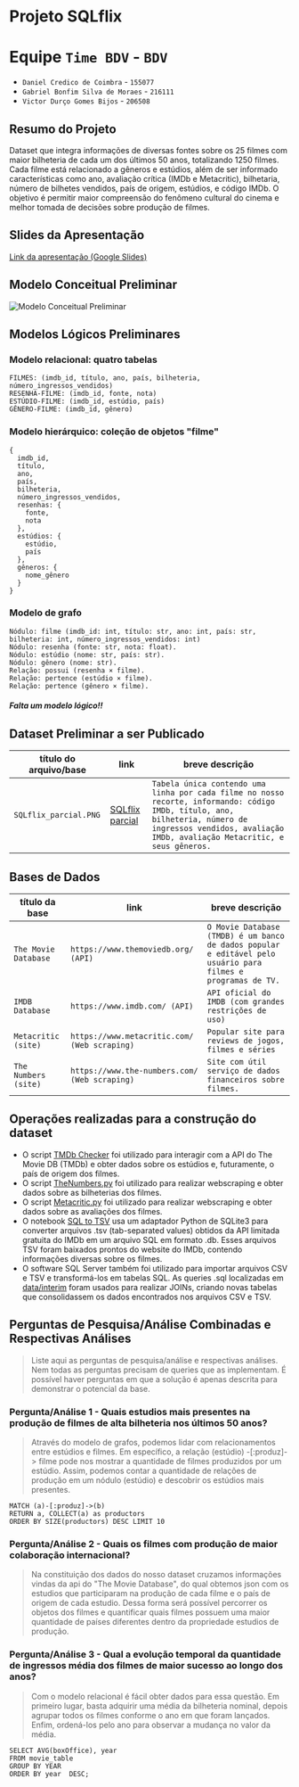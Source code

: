 # Projeto SQLflix

# Equipe `Time BDV` - `BDV`

-   `Daniel Credico de Coimbra` - `155077`
-   `Gabriel Bonfim Silva de Moraes` - `216111`
-   `Victor Durço Gomes Bijos` - `206508`

## Resumo do Projeto

Dataset que integra informações de diversas fontes sobre os 25 filmes com maior bilheteria de cada um dos últimos 50 anos, totalizando 1250 filmes. Cada filme está relacionado a gêneros e estúdios, além de ser informado características como ano, avaliação crítica (IMDb e Metacritic), bilhetaria, número de bilhetes vendidos, país de origem, estúdios, e código IMDb. O objetivo é permitir maior compreensão do fenômeno cultural do cinema e melhor tomada de decisões sobre produção de filmes.

## Slides da Apresentação

[Link da apresentação (Google Slides)](https://docs.google.com/presentation/d/1Vr6LKrjrr8X0oHr7gW7Hakeil23GS08EE2XSjtrjvOk/)

## Modelo Conceitual Preliminar

![Modelo Conceitual Preliminar](assets/conceitual_trabalho.jpeg)

## Modelos Lógicos Preliminares

### Modelo relacional: quatro tabelas

```
FILMES: (imdb_id, título, ano, país, bilheteria, número_ingressos_vendidos)
RESENHA-FILME: (imdb_id, fonte, nota)
ESTÚDIO-FILME: (imdb_id, estúdio, país)
GÊNERO-FILME: (imdb_id, gênero)
```

### Modelo hierárquico: coleção de objetos "filme"

```
{
  imdb_id,
  título,
  ano,
  país,
  bilheteria,
  número_ingressos_vendidos,
  resenhas: {
    fonte,
    nota
  },
  estúdios: {
    estúdio,
    país
  },
  gêneros: {
    nome_gênero
  }
}
```

### Modelo de grafo

```
Nódulo: filme (imdb_id: int, título: str, ano: int, país: str, bilheteria: int, número_ingressos_vendidos: int)
Nódulo: resenha (fonte: str, nota: float).
Nódulo: estúdio (nome: str, país: str).
Nódulo: gênero (nome: str).
Relação: possui (resenha × filme).
Relação: pertence (estúdio × filme).
Relação: pertence (gênero × filme).
```

##### Falta um modelo lógico!!

## Dataset Preliminar a ser Publicado

| título do arquivo/base | link                                                  | breve descrição                                                                                                                                                                                          |
| ---------------------- | ----------------------------------------------------- | -------------------------------------------------------------------------------------------------------------------------------------------------------------------------------------------------------- |
| `SQLflix_parcial.PNG`  | [SQLflix parcial](data/processed/SQLflix_parcial.PNG) | `Tabela única contendo uma linha por cada filme no nosso recorte, informando: código IMDb, título, ano, bilheteria, número de ingressos vendidos, avaliação IMDb, avaliação Metacritic, e seus gêneros.` |

## Bases de Dados

| título da base       | link                                          | breve descrição                                                                                              |
| -------------------- | --------------------------------------------- | ------------------------------------------------------------------------------------------------------------ |
| `The Movie Database` | `https://www.themoviedb.org/ (API)`           | `O Movie Database (TMDB) é um banco de dados popular e editável pelo usuário para filmes e programas de TV.` |
| `IMDB Database`      | `https://www.imdb.com/ (API)`                 | `API oficial do IMDB (com grandes restrições de uso)`                                                        |
| `Metacritic (site)`  | `https://www.metacritic.com/ (Web scraping)`  | `Popular site para reviews de jogos, filmes e séries`                                                        |
| `The Numbers (site)` | `https://www.the-numbers.com/ (Web scraping)` | `Site com útil serviço de dados financeiros sobre filmes.`                                                   |

## Operações realizadas para a construção do dataset

-   O script [TMDb Checker](src/tmdb-checker) foi utilizado para interagir com a API do The Movie DB (TMDb) e obter dados sobre os estúdios e, futuramente, o país de origem dos filmes.
-   O script [TheNumbers.py](src/TheNumbers.py) foi utilizado para realizar webscraping e obter dados sobre as bilheterias dos filmes.
-   O script [Metacritic.py](src/Metacritic.py) foi utilizado para realizar webscraping e obter dados sobre as avaliações dos filmes.
-   O notebook [SQL to TSV](notebooks/SQL_to_TSV.ipynb) usa um adaptador Python de SQLite3 para converter arquivos .tsv (tab-separated values) obtidos da API limitada gratuita do IMDb em um arquivo SQL em formato .db. Esses arquivos TSV foram baixados prontos do website do IMDb, contendo informações diversas sobre os filmes.
-   O software SQL Server também foi utilizado para importar arquivos CSV e TSV e transformá-los em tabelas SQL. As queries .sql localizadas em [data/interim](data/interim) foram usados para realizar JOINs, criando novas tabelas que consolidassem os dados encontrados nos arquivos CSV e TSV.

## Perguntas de Pesquisa/Análise Combinadas e Respectivas Análises

> Liste aqui as perguntas de pesquisa/análise e respectivas análises.
> Nem todas as perguntas precisam de queries que as implementam.
> É possível haver perguntas em que a solução é apenas descrita para
> demonstrar o potencial da base.

### Pergunta/Análise 1 - Quais estudios mais presentes na produção de filmes de alta bilheteria nos últimos 50 anos?

> Através do modelo de grafos, podemos lidar com relacionamentos entre estúdios e filmes. Em específico, a relação (estúdio) -[:produz]-> filme pode nos mostrar a quantidade de filmes produzidos por um estúdio. Assim, podemos contar a quantidade de relações de produção em um nódulo (estúdio) e descobrir os estúdios mais presentes.

```
MATCH (a)-[:produz]->(b)
RETURN a, COLLECT(a) as productors
ORDER BY SIZE(productors) DESC LIMIT 10

```

### Pergunta/Análise 2 - Quais os filmes com produção de maior colaboração internacional?

> Na constituição dos dados do nosso dataset cruzamos informações vindas da api do "The Movie Database", do qual obtemos json com os estudios que participaram na produção de cada filme e o país de origem de cada estudio. Dessa forma será possível percorrer os objetos dos filmes e quantificar quais filmes possuem uma maior quantidade de países diferentes dentro da propriedade estudios de produção.

### Pergunta/Análise 3 - Qual a evolução temporal da quantidade de ingressos média dos filmes de maior sucesso ao longo dos anos?

> Com o modelo relacional é fácil obter dados para essa questão. Em primeiro lugar, basta adquirir uma média da bilheteria nominal, depois agrupar todos os filmes conforme o ano em que foram lançados. Enfim, ordená-los pelo ano para observar a mudança no valor da média.

```
SELECT AVG(boxOffice), year
FROM movie_table
GROUP BY YEAR
ORDER BY year  DESC;
```
